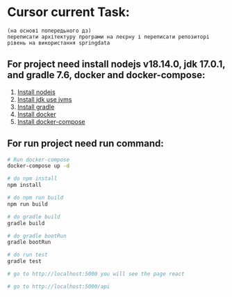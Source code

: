 # Cursor current Task:

```agsl
(на основі попередьного дз)
переписати архітектуру програми на леєрну і переписати репозиторі рівень на використання springdata
```

## For project need install nodejs v18.14.0, jdk 17.0.1, and gradle 7.6, docker and docker-compose:
1. [Install nodejs](https://nodejs.org/en/download/)
2. [Install jdk use jvms](https://github.com/ystyle/jvms)
3. [Install gradle](https://gradle.org/install/)
4. [Install docker](https://docs.docker.com/engine/install/)
5. [Install docker-compose](https://docs.docker.com/compose/install/)


## For run project need run command:

```bash
# Run docker-compose
docker-compose up -d

# do npm install
npm install

# do npm run build
npm run build

# do gradle build
gradle build

# do gradle bootRun
gradle bootRun

# do run test
gradle test

# go to http://localhost:5000 you will see the page react

# go to http://localhost:5000/api
```

